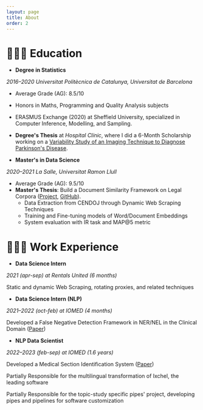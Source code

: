 ```yaml
---
layout: page
title: About
order: 2
---
```


# 👩🏽‍🏫 Education

- **Degree in Statistics**

*2016–2020 Universitat Politècnica de Catalunya, Universitat de Barcelona*

  - Average Grade (AG): 8.5/10
  - Honors in Maths, Programming and Quality Analysis subjects
  - ERASMUS Exchange (2020) at Sheffield University, specialized in Computer Inference, Modelling, and Sampling.
  - **Degree's Thesis** at *Hospital Clínic*, where I did a 6-Month Scholarship working on a [Variability Study of an Imaging Technique to Diagnose Parkinson's Disease][tfg].

- **Master's in Data Science**

*2020–2021 La Salle, Universitat Ramon Llull*

  - Average Grade (AG): 9.5/10
  - **Master's Thesis**: Build a Document Similarity Framework on Legal Corpora ([Project][tfm], [GitHub][tfm-git]).
    - Data Extraction from CENDOJ through Dynamic Web Scraping Techniques
    - Training and Fine-tuning models of Word/Document Embeddings
    - System evaluation with IR task and MAP@5 metric

# 👩🏽‍💻 Work Experience

- **Data Science Intern**

*2021 (apr-sep) at Rentals United (6 months)*

Static and dynamic Web Scraping, rotating proxies, and related techniques

- **Data Science Intern (NLP)**

*2021–2022 (oct-feb) at IOMED (4 months)*

Developed a False Negative Detection Framework in NER/NEL in the Clinical Domain ([Paper][fns])

- **NLP Data Scientist**

*2022–2023 (feb-sep) at IOMED (1.6 years)*

Developed a Medical Section Identification System ([Paper][med-sections])

Partially Responsible for the multilingual transformation of Ixchel, the leading software

Partially Responsible for the topic-study specific pipes' project, developing pipes and pipelines for software customization

[tfg]: https://diposit.ub.edu/dspace/handle/2445/172116
[tfm]: https://drive.google.com/file/d/17ZPYt94DdkMGd2I7hXkwi6o6qnQ9B0aa/view?usp=share_link
[tfm-git]: https://github.com/mvivopas/jurisprudence-semantic-search
[fns]: https://link.springer.com/chapter/10.1007/978-3-031-08473-7_30
[med-sections]: https://www.sciencedirect.com/science/article/abs/pii/S153204642300182X

